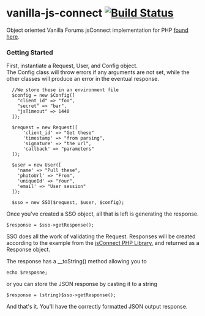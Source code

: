 
# vanilla-js-connect [![Build Status](https://travis-ci.org/zumba/vanilla-js-connect.svg?branch=master)](https://travis-ci.org/zumba/vanilla-js-connect)
Object oriented Vanilla Forums jsConnect implementation for PHP [found here](https://github.com/vanilla/jsConnectPHP).

### Getting Started
First, instantiate a Request, User, and Config object.  
The Config class will throw errors if any arguments are not set, while the other classes will produce an error in the eventual response.

      //We store these in an environment file
      $config = new $Config([
        "client_id" => "foo",
        "secret" => "bar",
        "jsTimeout" => 1440
      ]);

      $request = new Request([
          'client_id' => "Get these"
          'timestamp' => "from parsing",
          'signature' => "the url",
          'callback' => "parameters"
      ]);

      $user = new User([
        'name' => "Pull these",
        'photoUrl' => "From",
        'uniqueId' => "Your",
        'email' => "User session"
      ]);

      $sso = new SSO($request, $user, $config);

Once you've created a SSO object, all that is left is generating the response.

    $response = $sso->getResponse();

SSO does all the work of validating the Request. Responses will be created according to the example from the [jsConnect PHP Library](https://github.com/vanilla/jsConnectPHP), and returned as a Response object.

The response has a __toString() method allowing you to

    echo $resposne;

or you can store the JSON response by casting it to a string

    $response = (string)$sso->getResponse();

And that's it. You'll have the correctly formatted JSON output response.
